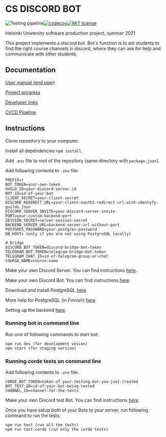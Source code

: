 # CS DISCORD BOT

![Testing pipeline](https://github.com/CS-DISCORD-BOT/cs-discord-bot/actions/workflows/test.yml/badge.svg?branch=dev)[![codecov](https://codecov.io/gh/CS-DISCORD-BOT/cs-discord-bot/branch/dev/graph/badge.svg?token=qsZwyE4keT)](https://codecov.io/gh/CS-DISCORD-BOT/cs-discord-bot)[![MIT license](https://img.shields.io/badge/License-MIT-blue.svg)](LICENSE)

Helsinki University software production project, summer 2021

This project implements a discord bot. Bot´s function is to aid students to find the right course channels in discord, where they can ask for help and communicate with other students.

## Documentation

[User manual (end user)](./documentation/usermanual.md)

[Project progress](./documentation/projectprogress.md)

[Developer links](./documentation/developerlinks.md)

[CI/CD Pipeline](./documentation/ci-cd-pipeline.md)


## Instructions
Clone repository to your computer.

Install all dependencies `npm install`.

Add `.env` file to root of the repository (same directory with `package.json`).

Add following contents to `.env` file:
```
PREFIX=!
BOT_TOKEN=your-own-token
GUILD_ID=your-discord-server-id
BOT_ID=id-of-your-bot
CLIENT_SECRET=your-client-secret
DISCORD_REDIRECT_URL=your-client-oauth2-redirect-url-with-identyfy-guilds.join
DISCORD_SERVER_INVITE=your-discord-server-invite
PORT=your-custom-backend-port
SESSION_SECRET=server-session-secret
BACKEND_SERVER_URL=backend-server-url-without-port
POSTGRES_PASSWORD=your-postgres-password
DB_HOST= (only if you are not using PostgreSQL locally)

# Bridge
DISCORD_BOT_TOKEN=discord-bridge-bot-token
TELEGRAM_BOT_TOKEN=telegram-bridge-bot-token
TELEGRAM_CHAT_ID=id-of-telegram-group-or-chat
COURSE_NAME=course-name
```

Make your own Discord Server. You can find instructions [here](./documentation/discordserver.md).

Make your own Discord Bot. You can find instructions [here](./documentation/setupmainbot.md).

Download and install PostgreSQL [here](https://www.postgresql.org/download/)

More help for PostgreSQL (in Finnish) [here](https://hy-tsoha.github.io/materiaali/content/osa-2/index.html#tietokannan-k%C3%A4ytt%C3%A4minen)

Setting up the backend [here](./documentation/OAuth2.md).

### Running bot in command line
Run one of following commands to start bot:
```
npm run dev (for development vesion)
npm start (for staging version)
```


### Running corde tests on command line

Add following contents to `.env` file:
```
CORDE_BOT_TOKEN=token-of-your-testing-bot-you-just-created
BOT_TEST_ID=id-of-your-bot-being-tested 
CHANNEL_ID=channel-for-the-tests
```

Make your own Discord test Bot. You can find instructions [here](./documentation/setuptestbot.md).

Once you have setup both of your Bots to your server, run following command to run the tests:

```
npm run test (run all the tests)
npm run test:corde (run only the corde tests)
```
